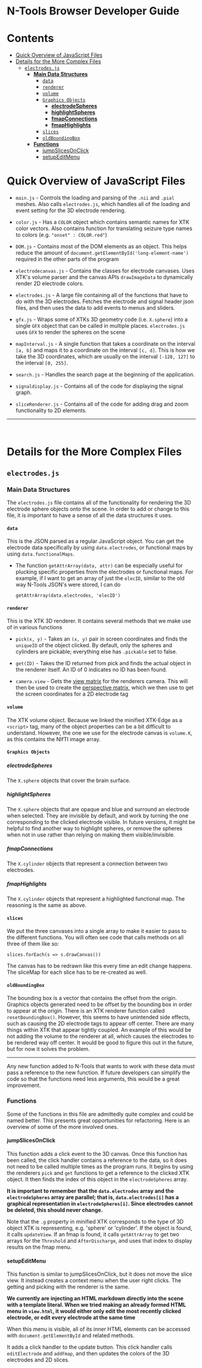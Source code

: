 <!-- omit in toc -->
# N-Tools Browser Developer Guide

<!-- omit in toc -->
# **Contents**
- [Quick Overview of JavaScript Files](#quick-overview-of-javascript-files)
- [Details for the More Complex Files](#details-for-the-more-complex-files)
  - [`electrodes.js`](#electrodesjs)
    - [**Main Data Structures**](#main-data-structures)
      - [`data`](#data)
      - [`renderer`](#renderer)
      - [`volume`](#volume)
      - [`Graphics Objects`](#graphics-objects)
        - [**electrodeSpheres**](#electrodespheres)
        - [**highlightSpheres**](#highlightspheres)
        - [**fmapConnections**](#fmapconnections)
        - [**fmapHighlights**](#fmaphighlights)
      - [`slices`](#slices)
      - [`oldBoundingBox`](#oldboundingbox)
    - [**Functions**](#functions)
      - [jumpSlicesOnClick](#jumpslicesonclick)
      - [setupEditMenu](#setupeditmenu)


# Quick Overview of JavaScript Files

- `main.js` - Controls the loading and parsing of the `.nii` and `.pial` meshes. Also calls `electrodes.js`, which handles all of the loading and event setting for the 3D electrode rendering.

- `color.js` - Has a `COLOR` object which contains semantic names for XTK color vectors. Also contains function for translating seizure type names to colors (e.g. `"onset" : COLOR.red"`)

- `DOM.js` - Contains most of the DOM elements as an object. This helps reduce the amount of `document.getElementById('long-element-name')` required in the other parts of the program

- `electrodecanvas.js` - Contains the classes for electrode canvases. Uses XTK's volume parser and the canvas APIs `drawImageData` to dynamically render 2D electrode colors.

- `electrodes.js` - A large file containing all of the functions that have to do with the 3D electrodes. Fetches the electrode and signal header json files, and then uses the data to add events to menus and sliders.

- `gfx.js` - Wraps some of XTKs 3D geometry code (i.e. `X.sphere`) into a single `GFX` object that can be called in multiple places. `electrodes.js` uses `GFX` to render the spheres on the scene

- `mapInterval.js` - A single function that takes a coordinate on the interval ``[a, b]`` and maps it to a coordinate on the interval ``[c, d]``. This is how we take the 3D coordinates, which are usually on the interval `[-128, 127]` to the interval `[0, 255]`.

- `search.js` - Handles the search page at the beginning of the application. 

- `signaldisplay.js` - Contains all of the code for displaying the signal graph.

- `sliceRenderer.js` - Contains all of the code for adding drag and zoom functionality to 2D elements.

****
<br>

# Details for the More Complex Files

## `electrodes.js`

### **Main Data Structures**
The `electrodes.js` file contains all of the functionality for rendering the 3D electrode sphere objects onto the scene. In order to add or change to this file, it is important to have a sense of all the data structures it uses.

#### `data`
This is the JSON parsed as a regular JavaScript object. You can get the electrode data specifically by using `data.electrodes`, or functional maps by using `data.functionalMaps`. 

  - The function `getAttrArray(data, attr)` can be especially useful for plucking specific properties from the electrodes or functional maps. For example, if I want to get an array of just the `elecID`, similar to the old way N-Tools JSON's were stored, I can do 
    ```
    getAttrArray(data.electrodes, 'elecID')
    ```
#### `renderer` 
This is the XTK 3D renderer. It contains several methods that we make use of in various functions
  - `pick(x, y)` - Takes an `(x, y)` pair in screen coordinates and finds the `uniqueID` of the object clicked. By default, only the spheres and cylinders are pickable; everything else has `.pickable` set to false.

  - `get(ID)` - Takes the ID returned from pick and finds the actual object in the renderer itself. An ID of 0 indicates no ID has been found.

  - `camera.view` - Gets the [view matrix](https://www.3dgep.com/understanding-the-view-matrix/) for the renderers camera. This will then be used to create the [perspective matrix](https://www.scratchapixel.com/lessons/3d-basic-rendering/perspective-and-orthographic-projection-matrix/building-basic-perspective-projection-matrix), which we then use to get the screen coordinates for a 2D electrode tag

#### `volume`
The XTK volume object. Because we linked the minified XTK-Edge as a `<script>` tag, many of the object properties can be a bit difficult to understand. However, the one we use for the electrode canvas is `volume.K`, as this contains the NIfTI image array.

#### `Graphics Objects`

##### **electrodeSpheres**
The `X.sphere` objects that cover the brain surface. 

##### **highlightSpheres**
The `X.sphere` objects that are opaque and blue and surround an electrode when selected. They are invisible by default, and work by turning the one corresponding to the clicked electrode visible. In future versions, it might be helpful to find another way to highlight spheres, or remove the spheres when not in use rather than relying on making them visible/invisible.

##### **fmapConnections**
The `X.cylinder` objects that represent a connection between two electrodes.

##### **fmapHighlights**
The `X.cylinder` objects that represent a highlighted functional map. The reasoning is the same as above.

#### `slices`
We put the three canvases into a single array to make it easier to pass to the different functions. You will often see code that calls methods on all three of them like so:
```
slices.forEach(s => s.drawCanvas())
```
The canvas has to be redrawn like this every time an edit change happens. The sliceMap for each slice has to be re-created as well.

#### `oldBoundingBox`
The bounding box is a vector that contains the offset from the origin. Graphics objects generated need to be offset by the bounding box in order to appear at the origin. There is an XTK renderer function called `resetBoundingBox()`. However, this seems to have unintended side effects, such as causing the 2D electrode tags to appear off center. There are many things within XTK that appear tightly coupled. An example of this would be not adding the volume to the renderer at all, which causes the electrodes to be rendered way off center. It would be good to figure this out in the future, but for now it solves the problem.

****

Any new function added to N-Tools that wants to work with these data *must* pass a reference to the new function. If future developers can simplify the code so that the functions need less arguments, this would be a great improvement. 

### **Functions**
Some of the functions in this file are admittedly quite complex and could be named better. This presents great opportunities for refactoring. Here is an overview of some of the more involved ones.

#### jumpSlicesOnClick
This function adds a click event to the 3D canvas. Once this function has been called, the click handler contains a reference to the data, so it does not need to be called multiple times as the program runs. It begins by using the renderers `pick` and `get` functions to get a reference to the clicked XTK object. It then finds the index of this object in the `electrodeSpheres` array. 

**It is important to remember that the `data.electrodes` array and the `electrodeSpheres` array are parallel; that is, `data.electrodes[i]` has a graphical representation in `electrodeSpheres[i]`. Since electrodes cannot be deleted, this should never change.**

Note that the `.g` property in minified XTK corresponds to the type of 3D object XTK is representing, e.g. 'sphere' or 'cylinder'. If the object is found, it calls `updateView`. If an fmap is found, it calls `getAttrArray` to get two arrays for the `Threshold` and `AfterDischarge`, and uses that index to display results on the fmap menu.

#### setupEditMenu
This function is similar to jumpSlicesOnClick, but it does not move the slice view. It instead creates a context menu when the user right clicks. The getting and picking with the renderer is the same.

**We currently are injecting an HTML markdown directly into the scene with a template literal. When we tried making an already formed HTML menu in `view.html`, it would either only edit the most recently clicked electrode, or edit every electrode at the same time**

When this menu is visible, all of its inner HTML elements can be accessed with `document.getElementById` and related methods. 

It adds a click handler to the update button. This click handler calls `editElectrode` and `addFmap`, and then updates the colors of the 3D electrodes and 2D slices.

